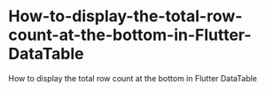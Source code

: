 # How-to-display-the-total-row-count-at-the-bottom-in-Flutter-DataTable
How to display the total row count at the bottom in Flutter DataTable
